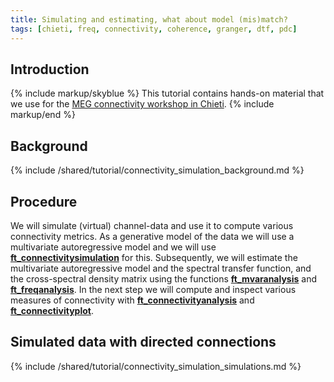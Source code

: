 ```yaml
---
title: Simulating and estimating, what about model (mis)match?
tags: [chieti, freq, connectivity, coherence, granger, dtf, pdc]
---
```


## Introduction

{% include markup/skyblue %}
This tutorial contains hands-on material that we use for the [MEG connectivity workshop in Chieti](/workshop/chieti2015).
{% include markup/end %}

## Background

{% include /shared/tutorial/connectivity_simulation_background.md %}

## Procedure

We will simulate (virtual) channel-data and use it to compute various connectivity metrics. As a generative model of the data we will use a multivariate autoregressive model and we will use **[ft_connectivitysimulation](/reference/ft_connectivitysimulation)** for this. Subsequently, we will estimate the multivariate autoregressive model and the spectral transfer function, and the cross-spectral density matrix using the functions **[ft_mvaranalysis](/reference/ft_mvaranalysis)** and **[ft_freqanalysis](/reference/ft_freqanalysis)**. In the next step we will compute and inspect various measures of connectivity with **[ft_connectivityanalysis](/reference/ft_connectivityanalysis)** and **[ft_connectivityplot](/reference/ft_connectivityplot)**.

## Simulated data with directed connections

{% include /shared/tutorial/connectivity_simulation_simulations.md %}
